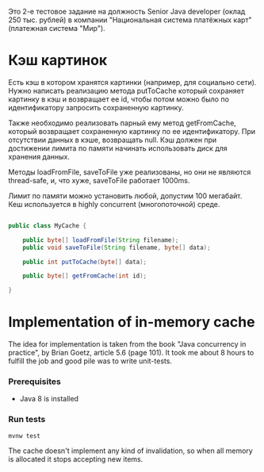 Это 2-е тестовое задание на должность Senior Java developer (оклад 250 тыс. рублей) в компании "Национальная система платёжных карт" (платежная система "Мир").

# Кэш картинок

Есть кэш в котором хранятся картинки (например, для социально сети). Нужно написать реализацию метода putToCache который сохраняет картинку в кэш и возвращает ее id, чтобы потом можно было по идентификатору запросить сохраненную картинку.
 
Также необходимо реализовать парный ему метод getFromCache, который возвращает сохраненную картинку по ее идентификатору. При отсутствии данных в кэше, возвращать null. Кэш должен при достижении лимита по памяти начинать использовать диск для хранения данных.

Методы loadFromFile, saveToFile уже реализованы, но они не являются thread-safe, и, что хуже, saveToFile работает 1000ms.

Лимит по памяти можно установить любой, допустим 100 мегабайт. Кеш используется в highly concurrent (многопоточной) среде.

```java

public class MyCache {

    public byte[] loadFromFile(String filename);
    public void saveToFile(String filename, byte[] data);

    public int putToCache(byte[] data);

    public byte[] getFromCache(int id);

}

```



# Implementation of in-memory cache

The idea for implementation is taken from the book "Java concurrency in practice", by Brian Goetz, article 5.6 (page 101). It took me about 8 hours to fulfill the job and good pile was to write unit-tests.  

### Prerequisites
- Java 8 is installed

### Run tests
`mvnw test`

The cache doesn't implement any kind of invalidation, so when all memory is allocated it
stops accepting new items.
